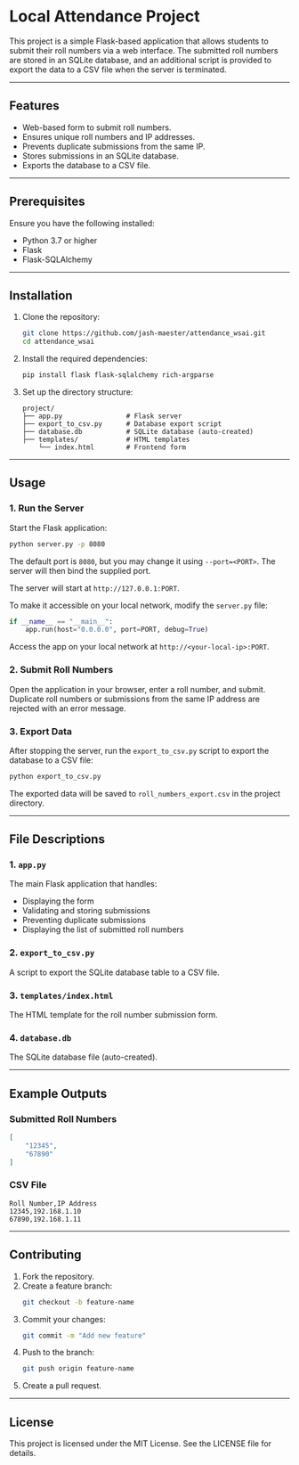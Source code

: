 # Local Attendance Project

This project is a simple Flask-based application that allows students to submit their roll numbers via a web interface. The submitted roll numbers are stored in an SQLite database, and an additional script is provided to export the data to a CSV file when the server is terminated.

---

## Features

- Web-based form to submit roll numbers.
- Ensures unique roll numbers and IP addresses.
- Prevents duplicate submissions from the same IP.
- Stores submissions in an SQLite database.
- Exports the database to a CSV file.

---

## Prerequisites

Ensure you have the following installed:

- Python 3.7 or higher
- Flask
- Flask-SQLAlchemy

---

## Installation

1. Clone the repository:
   ```bash
   git clone https://github.com/jash-maester/attendance_wsai.git
   cd attendance_wsai
   ```

2. Install the required dependencies:
   ```bash
   pip install flask flask-sqlalchemy rich-argparse
   ```

3. Set up the directory structure:
   ```
   project/
   ├── app.py                # Flask server
   ├── export_to_csv.py      # Database export script
   ├── database.db           # SQLite database (auto-created)
   ├── templates/            # HTML templates
       └── index.html        # Frontend form
   ```

---

## Usage

### 1. Run the Server

Start the Flask application:

```bash
python server.py -p 8080
```

The default port is `8080`, but you may change it using `--port=<PORT>`.  The server will then bind the supplied port.

The server will start at `http://127.0.0.1:PORT`.

To make it accessible on your local network, modify the `server.py` file:
```python
if __name__ == "__main__":
    app.run(host="0.0.0.0", port=PORT, debug=True)
```
Access the app on your local network at `http://<your-local-ip>:PORT`.

### 2. Submit Roll Numbers

Open the application in your browser, enter a roll number, and submit. Duplicate roll numbers or submissions from the same IP address are rejected with an error message.

### 3. Export Data

After stopping the server, run the `export_to_csv.py` script to export the database to a CSV file:

```bash
python export_to_csv.py
```

The exported data will be saved to `roll_numbers_export.csv` in the project directory.

---

## File Descriptions

### 1. `app.py`
The main Flask application that handles:
- Displaying the form
- Validating and storing submissions
- Preventing duplicate submissions
- Displaying the list of submitted roll numbers

### 2. `export_to_csv.py`
A script to export the SQLite database table to a CSV file.

### 3. `templates/index.html`
The HTML template for the roll number submission form.

### 4. `database.db`
The SQLite database file (auto-created).

---

## Example Outputs

### Submitted Roll Numbers

```json
[
    "12345",
    "67890"
]
```

### CSV File

```csv
Roll Number,IP Address
12345,192.168.1.10
67890,192.168.1.11
```

---

## Contributing

1. Fork the repository.
2. Create a feature branch:
   ```bash
   git checkout -b feature-name
   ```
3. Commit your changes:
   ```bash
   git commit -m "Add new feature"
   ```
4. Push to the branch:
   ```bash
   git push origin feature-name
   ```
5. Create a pull request.

---

## License

This project is licensed under the MIT License. See the LICENSE file for details.
